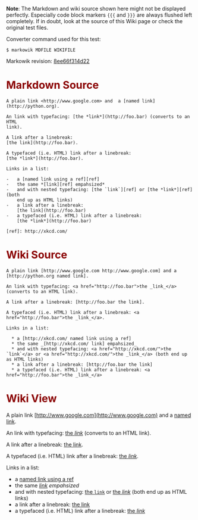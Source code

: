 **Note**: The Markdown and wiki source shown here might not be displayed
perfectly. Especially code block markers `{{{` and `}}}` are always flushed
left completely. If in doubt, look at the source of this Wiki page or check the
original test files.

Converter command used for this test:

```
$ markowik MDFILE WIKIFILE 
```

Markowik revision: [8ee66f314d22](http://code.google.com/p/markowik/source/browse/?r=8ee66f314d22)

# <font color='darkred'>Markdown Source</font> #

```
A plain link <http://www.google.com> and  a [named link](http://python.org).

An link with typefacing: [the *link*](http://foo.bar) (converts to an HTML
link).

A link after a linebreak:
[the link](http://foo.bar).

A typefaced (i.e. HTML) link after a linebreak:
[the *link*](http://foo.bar).

Links in a list:

-   a [named link using a ref][ref]
-   the same *[link][ref] empahsized*
-   and with nested typefacing: [the `link`][ref] or [the *link*][ref] (both
    end up as HTML links)
-   a link after a linebreak:
    [the link](http://foo.bar)
-   a typefaced (i.e. HTML) link after a linebreak:
    [the *link*](http://foo.bar)

[ref]: http://xkcd.com/
```

# <font color='darkred'>Wiki Source</font> #

```
A plain link [http://www.google.com http://www.google.com] and a [http://python.org named link].

An link with typefacing: <a href="http://foo.bar">the _link_</a> (converts to an HTML link).

A link after a linebreak: [http://foo.bar the link].

A typefaced (i.e. HTML) link after a linebreak: <a href="http://foo.bar">the _link_</a>.

Links in a list:

  * a [http://xkcd.com/ named link using a ref]
  * the same _[http://xkcd.com/ link] empahsized_
  * and with nested typefacing: <a href="http://xkcd.com/">the `link`</a> or <a href="http://xkcd.com/">the _link_</a> (both end up as HTML links)
  * a link after a linebreak: [http://foo.bar the link]
  * a typefaced (i.e. HTML) link after a linebreak: <a href="http://foo.bar">the _link_</a>
```

# <font color='darkred'>Wiki View</font> #

A plain link [http://www.google.com](http://www.google.com) and a [named link](http://python.org).

An link with typefacing: <a href='http://foo.bar'>the <i>link</i></a> (converts to an HTML link).

A link after a linebreak: [the link](http://foo.bar).

A typefaced (i.e. HTML) link after a linebreak: <a href='http://foo.bar'>the <i>link</i></a>.

Links in a list:

  * a [named link using a ref](http://xkcd.com/)
  * the same _[link](http://xkcd.com/) empahsized_
  * and with nested typefacing: <a href='http://xkcd.com/'>the <code>link</code></a> or <a href='http://xkcd.com/'>the <i>link</i></a> (both end up as HTML links)
  * a link after a linebreak: [the link](http://foo.bar)
  * a typefaced (i.e. HTML) link after a linebreak: <a href='http://foo.bar'>the <i>link</i></a>